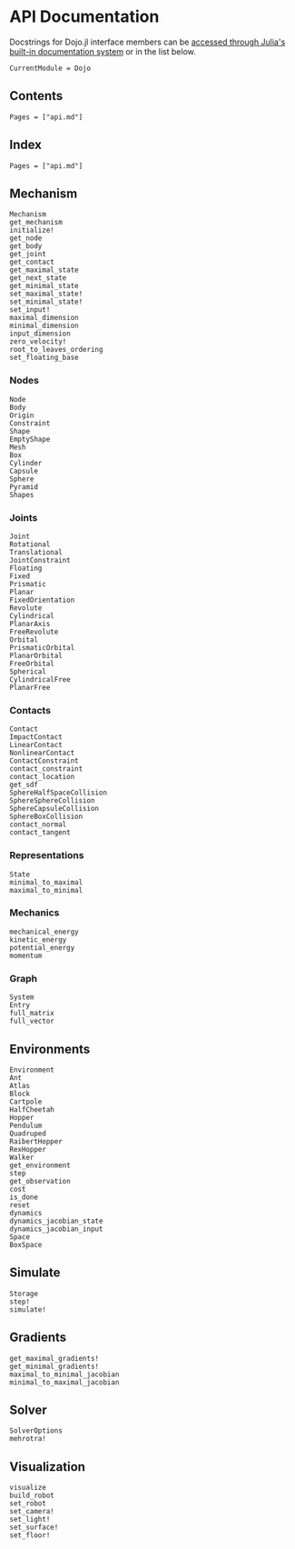 # API Documentation

Docstrings for Dojo.jl interface members can be [accessed through Julia's built-in documentation system](https://docs.julialang.org/en/v1/manual/documentation/index.html#Accessing-Documentation-1) or in the list below.

```@meta
CurrentModule = Dojo
```

## Contents

```@contents
Pages = ["api.md"]
```

## Index

```@index
Pages = ["api.md"]
```

## Mechanism

```@docs
Mechanism
get_mechanism
initialize!
get_node
get_body
get_joint
get_contact
get_maximal_state
get_next_state
get_minimal_state
set_maximal_state!
set_minimal_state!
set_input!
maximal_dimension 
minimal_dimension
input_dimension
zero_velocity!
root_to_leaves_ordering
set_floating_base
```

### Nodes
```@docs
Node
Body
Origin
Constraint
Shape
EmptyShape
Mesh
Box
Cylinder
Capsule
Sphere
Pyramid
Shapes
```

### Joints
```@docs
Joint
Rotational
Translational
JointConstraint
Floating
Fixed
Prismatic
Planar
FixedOrientation
Revolute
Cylindrical
PlanarAxis
FreeRevolute
Orbital
PrismaticOrbital
PlanarOrbital
FreeOrbital
Spherical
CylindricalFree
PlanarFree
```

### Contacts
```@docs
Contact
ImpactContact
LinearContact
NonlinearContact
ContactConstraint
contact_constraint
contact_location
get_sdf 
SphereHalfSpaceCollision
SphereSphereCollision
SphereCapsuleCollision
SphereBoxCollision
contact_normal 
contact_tangent
```

### Representations
```@docs
State
minimal_to_maximal
maximal_to_minimal
```

### Mechanics 
```@docs 
mechanical_energy 
kinetic_energy 
potential_energy 
momentum
```

### Graph
```@docs
System
Entry
full_matrix 
full_vector
```

## Environments
```@docs
Environment
Ant
Atlas
Block
Cartpole
HalfCheetah
Hopper
Pendulum
Quadruped
RaibertHopper
RexHopper
Walker
get_environment
step
get_observation
cost
is_done
reset
dynamics
dynamics_jacobian_state 
dynamics_jacobian_input
Space
BoxSpace
```

## Simulate
```@docs
Storage
step!
simulate!
```

## Gradients
```@docs
get_maximal_gradients!
get_minimal_gradients!
maximal_to_minimal_jacobian
minimal_to_maximal_jacobian
```

## Solver
```@docs
SolverOptions
mehrotra!
```

## Visualization
```@docs
visualize
build_robot
set_robot
set_camera!
set_light!
set_surface!
set_floor!
```
